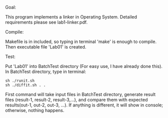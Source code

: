 Goal:
    
This program implements a linker in Operating System. Detailed requirements please see lab1-linker.pdf.

Compile:

Makefile is in included, so typing in terminal 'make' is enough to compile. Then executable file 'Lab01' is created.
    
Test: 

Put 'Lab01' into BatchTest directory (For easy use, I have already done this). In BatchTest directory, type in terminal:

    sh ./runit.sh
    sh ./diffit.sh . .

First command will take input files in BatchTest directory, generate result files (result-1, result-2, result-3,...), and compare them with expected results(out-1, out-2, out-3, ...). If anything is different, it will show in console; otherwise, nothing happens.

    

